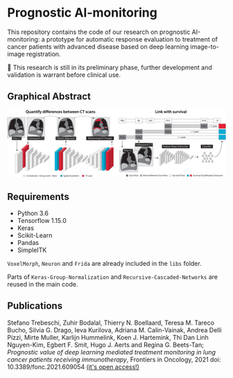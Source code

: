 # Prognostic AI-monitoring

This repository contains the code of our research on prognostic AI-monitoring: a prototype for automatic response evaluation to treatment of cancer patients with advanced disease based on deep learning image-to-image registration. 

:construction: This research is still in its preliminary phase, further development and validation is warrant before clinical use.  

## Graphical Abstract



![pam](figures\pam.jpg)



## Requirements

- Python 3.6
- Tensorflow 1.15.0
- Keras 
- Scikit-Learn
- Pandas
- SimpleITK 

`VoxelMorph`, `Neuron` and `Frida` are already included in the `libs` folder. 

Parts of `Keras-Group-Normalization` and `Recursive-Cascaded-Networks` are reused in the main code. 

## Publications

Stefano Trebeschi, Zuhir Bodalal, Thierry N. Boellaard,  Teresa M. Tareco Bucho, Silvia G. Drago, Ieva Kurilova, Adriana M. Calin-Vainak,  Andrea Delli Pizzi, Mirte Muller, Karlijn Hummelink, Koen J. Hartemink, Thi Dan Linh Nguyen-Kim,  Egbert F. Smit,  Hugo J. Aerts and  Regina G. Beets-Tan; _Prognostic value of deep learning mediated treatment monitoring in lung cancer patients receiving immunotherapy_, Frontiers in Oncology, 2021 doi: 10.3389/fonc.2021.609054 [(it's open access!)](https://www.frontiersin.org/articles/10.3389/fonc.2021.609054/abstract)



